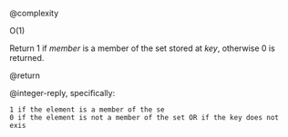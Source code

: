 @complexity

O(1)


Return 1 if _member_ is a member of the set stored at _key_, otherwise
0 is returned.

@return

@integer-reply, specifically:

    1 if the element is a member of the se
    0 if the element is not a member of the set OR if the key does not exis

